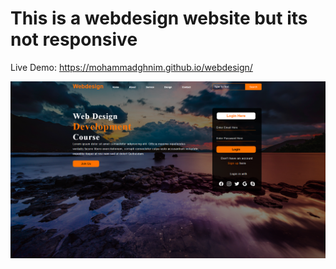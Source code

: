 # This is a webdesign website but its not responsive

Live Demo:
https://mohammadghnim.github.io/webdesign/


![](screencapture.png)
